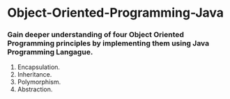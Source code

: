 # Object-Oriented-Programming-Java
### Gain deeper understanding of four Object Oriented Programming principles by implementing them using Java Programming Langague.
1. Encapsulation.
2. Inheritance.
3. Polymorphism.
4. Abstraction.
